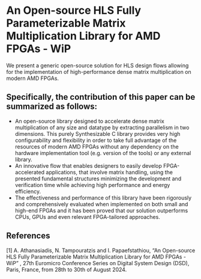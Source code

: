 # An Open-source HLS Fully Parameterizable Matrix Multiplication Library for AMD FPGAs - WiP 

We present a generic open-source solution for HLS design flows allowing for the implementation of high-performance dense matrix multiplication on modern AMD FPGAs. 

## Specifically, the contribution of this paper can be summarized as follows:
-	An open-source library  designed to accelerate dense matrix multiplication of any size and datatype by extracting parallelism in two dimensions. This purely Synthesizable C library provides very high configurability and flexibility in order to take full advantage of the resources of modern AMD FPGAs without any dependency on the hardware implementation tool (e.g. version of the tools) or any external library.
-	An innovative flow that enables designers to easily develop FPGA-accelerated applications, that involve matrix handling, using the presented fundamental structures minimizing the development and verification time while achieving high performance and energy efficiency.
-	The effectiveness and performance of this library have been rigorously and comprehensively evaluated when implemented on both small and high-end FPGAs and it has been proved that our solution outperforms CPUs, GPUs and even relevant FPGA-tailored approaches.

## References
<a id="1">[1]</a> 
 A. Athanasiadis, N. Tampouratzis and I. Papaefstathiou,  “An Open-source HLS Fully Parameterizable Matrix Multiplication Library for AMD FPGAs - WiP” , 27th Euromicro Conference Series on Digital System Design (DSD), Paris, France, from 28th to 30th of August 2024.
